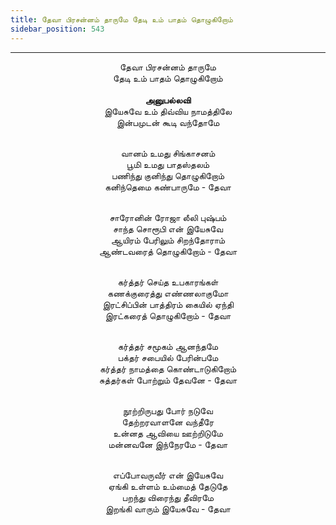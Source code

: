 ```yaml
---
title: தேவா பிரசன்னம் தாருமே தேடி உம் பாதம் தொழுகிறோம்
sidebar_position: 543
---
```


---
<center>
தேவா பிரசன்னம் தாருமே<br/>
தேடி உம் பாதம் தொழுகிறோம்<br/>
<br/><strong>அனுபல்லவி</strong><br/>
இயேசுவே உம் திவ்விய நாமத்திலே<br/>
இன்பமுடன் கூடி வந்தோமே<br/><br/>

வானம் உமது சிங்காசனம்<br/>
பூமி உமது பாதஸ்தலம்<br/>
பணிந்து குனிந்து தொழுகிறோம்<br/>
கனிந்தெமை கண்பாருமே                - தேவா<br/><br/>

சாரோனின் ரோஜா லீலி புஷ்பம்<br/>
சாந்த சொரூபி என் இயேசுவே<br/>
ஆயிரம் பேரிலும் சிறந்தோராம்<br/>
ஆண்டவரைத் தொழுகிறோம்            - தேவா<br/><br/>

கர்த்தர் செய்த உபகாரங்கள்<br/>
கணக்குரைத்து எண்ணலாகுமோ<br/>
இரட்சிப்பின் பாத்திரம் கையில் ஏந்தி<br/>
இரட்கரைத் தொழுகிறோம்                - தேவா<br/><br/>

கர்த்தர் சமூகம் ஆனந்தமே<br/>
பக்தர் சபையில் பேரின்பமே<br/>
கர்த்தர் நாமத்தை கொண்டாடுகிறோம்<br/>
சுத்தர்கள் போற்றும் தேவனே            - தேவா<br/><br/>

நூற்றிருபது போர் நடுவே<br/>
தேற்றரவாளனே வந்தீரே<br/>
உன்னத ஆவியை ஊற்றிடுமே<br/>
மன்னவனே இந்நேரமே                - தேவா<br/><br/>

எப்போவருவீர் என் இயேசுவே<br/>
ஏங்கி உள்ளம் உம்மைத் தேடுதே<br/>
பறந்து விரைந்து தீவிரமே<br/>
இறங்கி வாரும் இயேசுவே                - தேவா
</center>